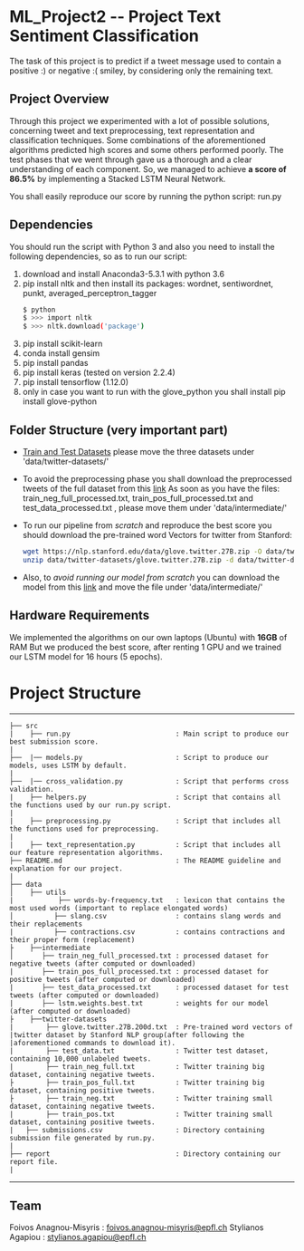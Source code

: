 # ML_Project2 -- Project Text Sentiment Classification

The task of this project is to predict if a tweet message used to contain a positive :) or negative :( smiley, by considering only the remaining text.

## Project Overview

Through this project we experimented with a lot of possible solutions, concerning tweet and text preprocessing, text representation and classification techniques. Some combinations of the aforementioned algorithms predicted high scores and some others performed poorly. The test phases that we went through gave us a thorough and a clear understanding of each component. So, we managed to achieve **a score of 86.5%** by implementing a Stacked LSTM Neural Network.

You shall easily reproduce our score by running the python script: run.py

## Dependencies
You should run the script with Python 3 and also you need to install the following dependencies, so as to run our script:

 1) download and install Anaconda3-5.3.1 with python 3.6
 1) pip install nltk and then install its packages: wordnet, sentiwordnet,
 punkt, averaged_perceptron_tagger
    ```sh
	$ python
	$ >>> import nltk
	$ >>> nltk.download('package')
	```
2) pip install scikit-learn
3) conda install gensim
4) pip install pandas
5) pip install keras (tested on version 2.2.4)
6) pip install tensorflow (1.12.0)
7) only in case you want to run with the glove_python you shall install 
   pip install glove-python

## Folder Structure (very important part)
* [Train and Test Datasets](https://www.crowdai.org/challenges/epfl-ml-text-classification/dataset_files)
	 please move the three datasets under 'data/twitter-datasets/'

* To avoid the preprocessing phase you shall download the preprocessed tweets of the full dataset from this [link]()
As soon as you have the files: train_neg_full_processed.txt, train_pos_full_processed.txt and test_data_processed.txt , please move them under 'data/intermediate/'

* To run our pipeline from *scratch* and reproduce the best score you should download the pre-trained word Vectors for twitter from Stanford:
	```sh 
	wget https://nlp.stanford.edu/data/glove.twitter.27B.zip -O data/twitter-datasets/glove.twitter.27B.zip
	unzip data/twitter-datasets/glove.twitter.27B.zip -d data/twitter-datasets/
	```

* Also, to *avoid running our model from scratch* you can download the model from this [link]() and move the file under 'data/intermediate/'

## Hardware Requirements

We implemented the algorithms on our own laptops (Ubuntu) with **16GB** of RAM
But we produced the best score, after renting 1 GPU and we trained our LSTM model for 16 hours (5 epochs).

# Project Structure
------------

    ├── src
    |    ├── run.py                          : Main script to produce our best submission score.
    |
    ├──  |── models.py                       : Script to produce our models, uses LSTM by default.
    |
    ├──  |── cross_validation.py             : Script that performs cross validation.
    |    ├── helpers.py                      : Script that contains all the functions used by our run.py script.
    |
    |    ├── preprocessing.py                : Script that includes all the functions used for preprocessing.
    |
    |    ├── text_representation.py          : Script that includes all our feature representation algorithms.
    ├── README.md                            : The README guideline and explanation for our project.
    |
    ├── data
    │    ├── utils 
    |           ├── words-by-frequency.txt   : lexicon that contains the most used words (important to replace elongated words)
    │   	   ├── slang.csv                 : contains slang words and their replacements
    |		   ├── contractions.csv          : contains contractions and their proper form (replacement)
    ├    ├──intermediate
    │   	├── train_neg_full_processed.txt : processed dataset for negative tweets (after computed or downloaded)
    |		├── train_pos_full_processed.txt : processed dataset for positive tweets (after computed or downloaded)
    |		├── test_data_processed.txt      : processed dataset for test tweets (after computed or downloaded)
    |       ├── lstm.weights.best.txt        : weights for our model (after computed or downloaded)
    ├    ├──twitter-datasets
    |		 ├── glove.twitter.27B.200d.txt  : Pre-trained word vectors of |twitter dataset by Stanford NLP group(after following the |aforementioned commands to download it).
    |        ├── test_data.txt               : Twitter test dataset, containing 10,000 unlabeled tweets.
    |		 ├── train_neg_full.txt          : Twitter training big dataset, containing negative tweets.
    ├        ├── train_pos_full.txt          : Twitter training big dataset, containing positive tweets.
    ├        ├── train_neg.txt               : Twitter training small dataset, containing negative tweets.
    |        ├── train_pos.txt               : Twitter training small dataset, containing positive tweets.
    |   ├── submissions.csv                  : Directory containing submission file generated by run.py.
    |
    ├── report                               : Directory containing our report file.
    |
--------

## Team 

Foivos Anagnou-Misyris : foivos.anagnou-misyris@epfl.ch
Stylianos Agapiou : stylianos.agapiou@epfl.ch
